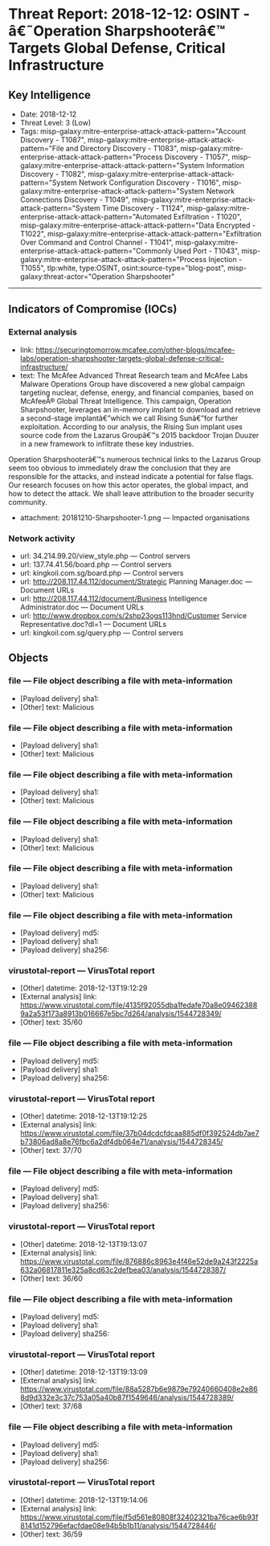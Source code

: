 # Threat Report: 2018-12-12: OSINT - â€˜Operation Sharpshooterâ€™ Targets Global Defense, Critical Infrastructure


## Key Intelligence
* Date: 2018-12-12
* Threat Level: 3 (Low)
* Tags: misp-galaxy:mitre-enterprise-attack-attack-pattern="Account Discovery - T1087", misp-galaxy:mitre-enterprise-attack-attack-pattern="File and Directory Discovery - T1083", misp-galaxy:mitre-enterprise-attack-attack-pattern="Process Discovery - T1057", misp-galaxy:mitre-enterprise-attack-attack-pattern="System Information Discovery - T1082", misp-galaxy:mitre-enterprise-attack-attack-pattern="System Network Configuration Discovery - T1016", misp-galaxy:mitre-enterprise-attack-attack-pattern="System Network Connections Discovery - T1049", misp-galaxy:mitre-enterprise-attack-attack-pattern="System Time Discovery - T1124", misp-galaxy:mitre-enterprise-attack-attack-pattern="Automated Exfiltration - T1020", misp-galaxy:mitre-enterprise-attack-attack-pattern="Data Encrypted - T1022", misp-galaxy:mitre-enterprise-attack-attack-pattern="Exfiltration Over Command and Control Channel - T1041", misp-galaxy:mitre-enterprise-attack-attack-pattern="Commonly Used Port - T1043", misp-galaxy:mitre-enterprise-attack-attack-pattern="Process Injection - T1055", tlp:white, type:OSINT, osint:source-type="blog-post", misp-galaxy:threat-actor="Operation Sharpshooter"

---

## Indicators of Compromise (IOCs)
### External analysis
* link: https://securingtomorrow.mcafee.com/other-blogs/mcafee-labs/operation-sharpshooter-targets-global-defense-critical-infrastructure/
* text: The McAfee Advanced Threat Research team and McAfee Labs Malware Operations Group have discovered a new global campaign targeting nuclear, defense, energy, and financial companies, based on McAfeeÂ® Global Threat Intelligence. This campaign, Operation Sharpshooter, leverages an in-memory implant to download and retrieve a second-stage implantâ€”which we call Rising Sunâ€”for further exploitation. According to our analysis, the Rising Sun implant uses source code from the Lazarus Groupâ€™s 2015 backdoor Trojan Duuzer in a new framework to infiltrate these key industries.

Operation Sharpshooterâ€™s numerous technical links to the Lazarus Group seem too obvious to immediately draw the conclusion that they are responsible for the attacks, and instead indicate a potential for false flags. Our research focuses on how this actor operates, the global impact, and how to detect the attack. We shall leave attribution to the broader security community.
* attachment: 20181210-Sharpshooter-1.png — Impacted organisations

### Network activity
* url: 34.214.99.20/view_style.php — Control servers
* url: 137.74.41.56/board.php — Control servers
* url: kingkoil.com.sg/board.php — Control servers
* url: http://208.117.44.112/document/Strategic Planning Manager.doc — Document URLs
* url: http://208.117.44.112/document/Business Intelligence Administrator.doc — Document URLs
* url: http://www.dropbox.com/s/2shp23ogs113hnd/Customer Service Representative.doc?dl=1 — Document URLs
* url: kingkoil.com.sg/query.php — Control servers

## Objects
### file — File object describing a file with meta-information
* [Payload delivery] sha1: <sha1>
* [Other] text: Malicious

### file — File object describing a file with meta-information
* [Payload delivery] sha1: <sha1>
* [Other] text: Malicious

### file — File object describing a file with meta-information
* [Payload delivery] sha1: <sha1>
* [Other] text: Malicious

### file — File object describing a file with meta-information
* [Payload delivery] sha1: <sha1>
* [Other] text: Malicious

### file — File object describing a file with meta-information
* [Payload delivery] sha1: <sha1>
* [Other] text: Malicious

### file — File object describing a file with meta-information
* [Payload delivery] md5: <md5>
* [Payload delivery] sha1: <sha1>
* [Payload delivery] sha256: <sha256>

### virustotal-report — VirusTotal report
* [Other] datetime: 2018-12-13T19:12:29
* [External analysis] link: https://www.virustotal.com/file/4135f92055dba1fedafe70a8e094623889a2a53f173a8913b016667e5bc7d264/analysis/1544728349/
* [Other] text: 35/60

### file — File object describing a file with meta-information
* [Payload delivery] md5: <md5>
* [Payload delivery] sha1: <sha1>
* [Payload delivery] sha256: <sha256>

### virustotal-report — VirusTotal report
* [Other] datetime: 2018-12-13T19:12:25
* [External analysis] link: https://www.virustotal.com/file/37b04dcdcfdcaa885df0f392524db7ae7b73806ad8a8e76fbc6a2df4db064e71/analysis/1544728345/
* [Other] text: 37/70

### file — File object describing a file with meta-information
* [Payload delivery] md5: <md5>
* [Payload delivery] sha1: <sha1>
* [Payload delivery] sha256: <sha256>

### virustotal-report — VirusTotal report
* [Other] datetime: 2018-12-13T19:13:07
* [External analysis] link: https://www.virustotal.com/file/876886c8963e4f46e52de9a243f2225a632a06817811e325a8cd63c2defbea03/analysis/1544728387/
* [Other] text: 36/60

### file — File object describing a file with meta-information
* [Payload delivery] md5: <md5>
* [Payload delivery] sha1: <sha1>
* [Payload delivery] sha256: <sha256>

### virustotal-report — VirusTotal report
* [Other] datetime: 2018-12-13T19:13:09
* [External analysis] link: https://www.virustotal.com/file/88a5287b6e9879e79240660408e2e868d9d332e3c37c753a05a40b87f1549646/analysis/1544728389/
* [Other] text: 37/68

### file — File object describing a file with meta-information
* [Payload delivery] md5: <md5>
* [Payload delivery] sha1: <sha1>
* [Payload delivery] sha256: <sha256>

### virustotal-report — VirusTotal report
* [Other] datetime: 2018-12-13T19:14:06
* [External analysis] link: https://www.virustotal.com/file/f5d561e80808f32402321ba76cae6b93f8141d152796efacfdae08e94b5b1b11/analysis/1544728446/
* [Other] text: 36/59

